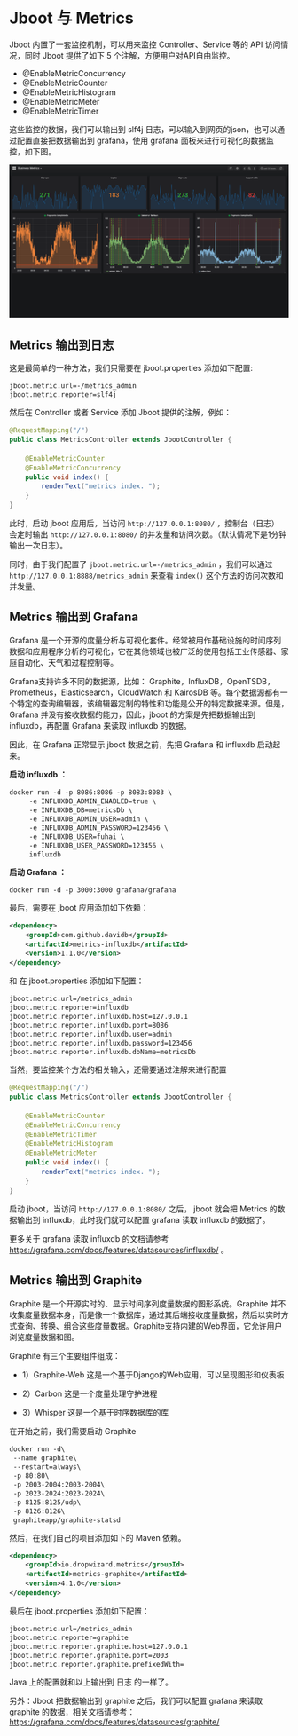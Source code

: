 # Jboot 与 Metrics

Jboot 内置了一套监控机制，可以用来监控 Controller、Service 等的 API 访问情况，同时 Jboot 提供了如下 5 个注解，方便用户对API自由监控。

- @EnableMetricConcurrency
- @EnableMetricCounter
- @EnableMetricHistogram
- @EnableMetricMeter
- @EnableMetricTimer

这些监控的数据，我们可以输出到 slf4j 日志，可以输入到网页的json，也可以通过配置直接把数据输出到 grafana，使用 grafana 面板来进行可视化的数据监控，如下图。

![grafana](./static/images/grafana.png)


## Metrics 输出到日志

这是最简单的一种方法，我们只需要在 jboot.properties 添加如下配置:

```
jboot.metric.url=-/metrics_admin
jboot.metric.reporter=slf4j
```

然后在 Controller 或者 Service 添加 Jboot 提供的注解，例如：

```java
@RequestMapping("/")
public class MetricsController extends JbootController {

    @EnableMetricCounter
    @EnableMetricConcurrency
    public void index() {
        renderText("metrics index. ");
    }
}
```

此时，启动 jboot 应用后，当访问 `http://127.0.0.1:8080/` ，控制台（日志） 会定时输出 `http://127.0.0.1:8080/` 的并发量和访问次数。（默认情况下是1分钟输出一次日志）。

同时，由于我们配置了 `jboot.metric.url=-/metrics_admin` ，我们可以通过 `http://127.0.0.1:8888/metrics_admin` 来查看 `index()` 这个方法的访问次数和并发量。


## Metrics 输出到 Grafana

Grafana 是一个开源的度量分析与可视化套件。经常被用作基础设施的时间序列数据和应用程序分析的可视化，它在其他领域也被广泛的使用包括工业传感器、家庭自动化、天气和过程控制等。

Grafana支持许多不同的数据源，比如： Graphite，InfluxDB，OpenTSDB，Prometheus，Elasticsearch，CloudWatch 和 KairosDB 等。每个数据源都有一个特定的查询编辑器，该编辑器定制的特性和功能是公开的特定数据来源。但是，Grafana 并没有接收数据的能力，因此，jboot 的方案是先把数据输出到 influxdb，再配置 Grafana 来读取 influxdb 的数据。

因此，在 Grafana 正常显示 jboot 数据之前，先把 Grafana 和 influxdb 启动起来。

**启动 influxdb ：**

```
docker run -d -p 8086:8086 -p 8083:8083 \
     -e INFLUXDB_ADMIN_ENABLED=true \
     -e INFLUXDB_DB=metricsDb \
     -e INFLUXDB_ADMIN_USER=admin \
     -e INFLUXDB_ADMIN_PASSWORD=123456 \
     -e INFLUXDB_USER=fuhai \
     -e INFLUXDB_USER_PASSWORD=123456 \
     influxdb
```

**启动 Grafana ：**

```
docker run -d -p 3000:3000 grafana/grafana
```

最后，需要在 jboot 应用添加如下依赖：

```xml
<dependency>
    <groupId>com.github.davidb</groupId>
    <artifactId>metrics-influxdb</artifactId>
    <version>1.1.0</version>
</dependency>
```

和 在 jboot.properties 添加如下配置：

```
jboot.metric.url=/metrics_admin
jboot.metric.reporter=influxdb
jboot.metric.reporter.influxdb.host=127.0.0.1
jboot.metric.reporter.influxdb.port=8086
jboot.metric.reporter.influxdb.user=admin
jboot.metric.reporter.influxdb.password=123456
jboot.metric.reporter.influxdb.dbName=metricsDb
```

当然，要监控某个方法的相关输入，还需要通过注解来进行配置

```java
@RequestMapping("/")
public class MetricsController extends JbootController {

    @EnableMetricCounter
    @EnableMetricConcurrency
    @EnableMetricTimer
    @EnableMetricHistogram
    @EnableMetricMeter
    public void index() {
        renderText("metrics index. ");
    }
}
```

启动 jboot，当访问 `http://127.0.0.1:8080/` 之后， jboot 就会把 Metrics 的数据输出到 influxdb，此时我们就可以配置 grafana 读取 influxdb 的数据了。

更多关于 grafana 读取 influxdb 的文档请参考 https://grafana.com/docs/features/datasources/influxdb/ 。

## Metrics 输出到 Graphite

Graphite 是一个开源实时的、显示时间序列度量数据的图形系统。Graphite 并不收集度量数据本身，而是像一个数据库，通过其后端接收度量数据，然后以实时方式查询、转换、组合这些度量数据。Graphite支持内建的Web界面，它允许用户浏览度量数据和图。

Graphite 有三个主要组件组成：

- 1）Graphite-Web
这是一个基于Django的Web应用，可以呈现图形和仪表板

- 2）Carbon
这是一个度量处理守护进程

- 3）Whisper
这是一个基于时序数据库的库

在开始之前，我们需要启动 Graphite

```
docker run -d\
 --name graphite\
 --restart=always\
 -p 80:80\
 -p 2003-2004:2003-2004\
 -p 2023-2024:2023-2024\
 -p 8125:8125/udp\
 -p 8126:8126\
 graphiteapp/graphite-statsd
```


然后，在我们自己的项目添加如下的 Maven 依赖。

```xml
<dependency>
    <groupId>io.dropwizard.metrics</groupId>
    <artifactId>metrics-graphite</artifactId>
    <version>4.1.0</version>
</dependency>
```

最后在 jboot.properties 添加如下配置：

```
jboot.metric.url=/metrics_admin
jboot.metric.reporter=graphite
jboot.metric.reporter.graphite.host=127.0.0.1
jboot.metric.reporter.graphite.port=2003
jboot.metric.reporter.graphite.prefixedWith=
```

Java 上的配置就和以上输出到 日志 的一样了。

另外：Jboot 把数据输出到 graphite 之后，我们可以配置 grafana 来读取 graphite 的数据，相关文档请参考：https://grafana.com/docs/features/datasources/graphite/